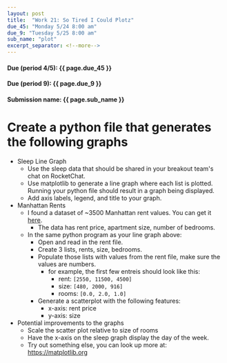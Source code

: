 ```yaml
---
layout: post
title:  "Work 21: So Tired I Could Plotz"
due_45: "Monday 5/24 8:00 am"
due_9: "Tuesday 5/25 8:00 am"
sub_name: "plot"
excerpt_separator: <!--more-->
---
```


#### Due (period 4/5): {{ page.due_45 }}
#### Due (period 9): {{ page.due_9 }}

#### Submission name: {{ page.sub_name }}
<!--more-->

# Create a python file that generates the following graphs
* Sleep Line Graph
  - Use the sleep data that should be shared in your breakout team's chat on RocketChat.
  - Use matplotlib to generate a line graph where each list is plotted. Running your python file should result in a graph being displayed.
  - Add axis labels, legend, and title to your graph.
* Manhattan Rents
  - I found a dataset of ~3500 Manhattan rent values. You can get it [here](https://raw.githubusercontent.com/mks22-dw/python/main/manhattan_rent.csv).
    - The data has rent price, apartment size, number of bedrooms.
  - In the same python program as your line graph above:
    - Open and read in the rent file.
    - Create 3 lists, rents, size, bedrooms.
    - Populate those lists with values from the rent file, make sure the values are numbers.
      - for example, the first few entreis should look like this:
        - rent: `[2550, 11500, 4500]`
        - size: `[480, 2000, 916]`
        - rooms: `[0.0, 2.0, 1.0]`
    - Generate a scatterplot with the following features:
      - x-axis: rent price
      - y-axis: size
* Potential improvements to the graphs
  - Scale the scatter plot relative to size of rooms
  - Have the x-axis on the sleep graph display the day of the week.
  - Try out something else, you can look up more at: https://matplotlib.org
